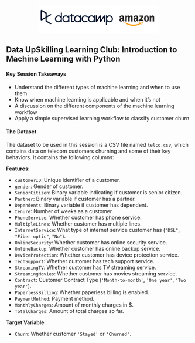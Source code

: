 <p align="center">
<img src="https://github.com/adelnehme/-data-upskilling-learning-club-IV/blob/master/assets/dc_amazon_logo.png?raw=True" alt = "DataCamp Amazon icon" width="65%">
</p>


## **Data UpSkilling Learning Club: Introduction to Machine Learning with Python**


#### **Key Session Takeaways**

- Understand the different types of machine learning and when to use them
- Know when machine learning is applicable and when it’s not
- A discussion on the different components of the machine learning workflow
- Apply a simple supervised learning workflow to classify customer churn


#### **The Dataset**

The dataset to be used in this session is a CSV file named `telco.csv`, which contains data on telecom customers churning and some of their key behaviors. It contains the following columns:

**Features**:

- `customerID`: Unique identifier of a customer.
- `gender`: Gender of customer.
- `SeniorCitizen`: Binary variable indicating if customer is senior citizen.
- `Partner`: Binary variable if customer has a partner.
- `Dependents`: Binary variable if customer has dependent.
- `tenure`: Number of weeks as a customer.
- `PhoneService`: Whether customer has phone service.
- `MultipleLines`: Whether customer has multiple lines.
- `InternetService`: What type of internet service customer has (`"DSL"`, `"Fiber optic"`, `"No"`).
- `OnlineSecurity`: Whether customer has online security service.
- `OnlineBackup`: Whether customer has online backup service.
- `DeviceProtection`: Whether customer has device protection service.
- `TechSupport`: Whether customer has tech support service.
- `StreamingTV`: Whether customer has TV streaming service.
- `StreamingMovies`: Whether customer has movies streaming service.
- `Contract`: Customer Contract Type (`'Month-to-month'`, `'One year'`, `'Two year'`).
- `PaperlessBilling`: Whether paperless billing is enabled.
- `PaymentMethod`: Payment method.
- `MonthlyCharges`: Amount of monthly charges in $.
- `TotalCharges`: Amount of total charges so far.

**Target Variable**:

- `Churn`: Whether customer `'Stayed'` or `'Churned'`.
